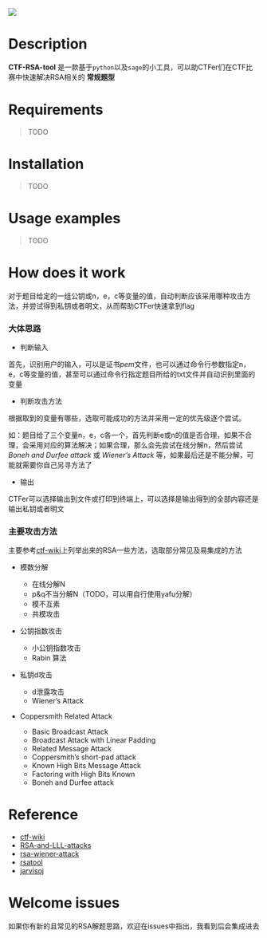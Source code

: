 ![](http://oztni9daw.bkt.clouddn.com/e5271927dfd0beac56760e0dcdf81116.png)

# Description

**CTF-RSA-tool** 是一款基于`python`以及`sage`的小工具，可以助CTFer们在CTF比赛中快速解决RSA相关的 **常规题型**

# Requirements

> TODO

# Installation

> TODO

# Usage examples

> TODO

# How does it work

对于题目给定的一组公钥或n，e，c等变量的值，自动判断应该采用哪种攻击方法，并尝试得到私钥或者明文，从而帮助CTFer快速拿到flag

### 大体思路

- 判断输入

首先，识别用户的输入，可以是证书*pem*文件，也可以通过命令行参数指定n，e，c等变量的值，甚至可以通过命令行指定题目所给的txt文件并自动识别里面的变量

- 判断攻击方法

根据取到的变量有哪些，选取可能成功的方法并采用一定的优先级逐个尝试。

如：题目给了三个变量n，e，c各一个，首先判断e或n的值是否合理，如果不合理，会采用对应的算法解决；如果合理，那么会先尝试在线分解n，然后尝试 *Boneh and Durfee attack* 或 *Wiener’s Attack* 等，如果最后还是不能分解，可能就需要你自己另寻方法了

- 输出

CTFer可以选择输出到文件或打印到终端上，可以选择是输出得到的全部内容还是输出私钥或者明文

### 主要攻击方法

主要参考[ctf-wiki](https://ctf-wiki.github.io/ctf-wiki/crypto/asymmetric/rsa/rsa_index.html)上列举出来的RSA一些方法，选取部分常见及易集成的方法

- 模数分解
  - 在线分解N
  - p&q不当分解N（TODO，可以用自行使用yafu分解）
  - 模不互素
  - 共模攻击

- 公钥指数攻击
  - 小公钥指数攻击
  - Rabin 算法

- 私钥d攻击
  - d泄露攻击
  - Wiener’s Attack

- Coppersmith Related Attack
  - Basic Broadcast Attack
  - Broadcast Attack with Linear Padding
  - Related Message Attack
  - Coppersmith’s short-pad attack
  - Known High Bits Message Attack
  - Factoring with High Bits Known
  - Boneh and Durfee attack

# Reference

- [ctf-wiki](https://ctf-wiki.github.io/ctf-wiki/crypto/asymmetric/rsa/rsa_index.html)
- [RSA-and-LLL-attacks](https://github.com/mimoo/RSA-and-LLL-attacks)
- [rsa-wiener-attack](https://github.com/pablocelayes/rsa-wiener-attack)
- [rsatool](https://github.com/ius/rsatool)
- [jarvisoj](https://www.jarvisoj.com/)


# Welcome issues

如果你有新的且常见的RSA解题思路，欢迎在issues中指出，我看到后会集成进去
